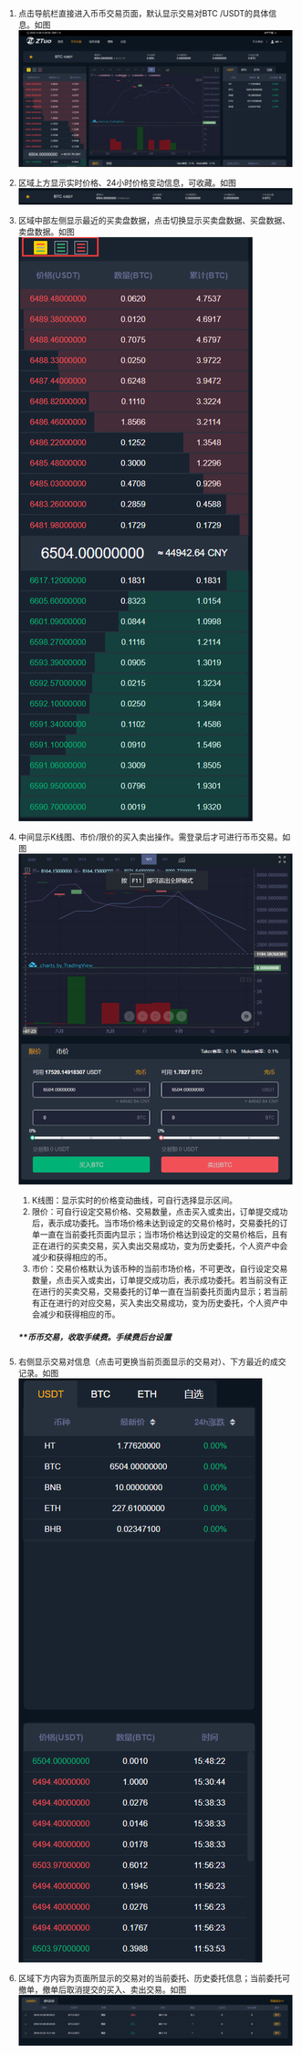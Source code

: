 1. 点击导航栏直接进入币币交易页面，默认显示交易对BTC /USDT的具体信息。如图![](/ZTuo/assets/import30.png)
2. 区域上方显示实时价格、24小时价格变动信息，可收藏。如图![](/ZTuo/assets/import31.png)
3. 区域中部左侧显示最近的买卖盘数据，点击切换显示买卖盘数据、买盘数据、卖盘数据。如图![](/ZTuo/assets/import32.png)
4. 中间显示K线图、市价/限价的买入卖出操作。需登录后才可进行币币交易。如图![](/ZTuo/assets/import33.png)  
   1. K线图：显示实时的价格变动曲线，可自行选择显示区间。  
   2. 限价：可自行设定交易价格、交易数量，点击买入或卖出，订单提交成功后，表示成功委托。当市场价格未达到设定的交易价格时，交易委托的订单一直在当前委托页面内显示；当市场价格达到设定的交易价格后，且有正在进行的买卖交易，买入卖出交易成功，变为历史委托，个人资产中会减少和获得相应的币。  
   3. 市价：交易价格默认为该币种的当前市场价格，不可更改，自行设定交易数量，点击买入或卖出，订单提交成功后，表示成功委托。若当前没有正在进行的买卖交易，交易委托的订单一直在当前委托页面内显示；若当前有正在进行的对应交易，买入卖出交易成功，变为历史委托，个人资产中会减少和获得相应的币。

   ##### \*\*币币交易，收取手续费。手续费后台设置

5. 右侧显示交易对信息（点击可更换当前页面显示的交易对）、下方最近的成交记录。如图![](/ZTuo/assets/import34.png)

6. 区域下方内容为页面所显示的交易对的当前委托、历史委托信息；当前委托可撤单，撤单后取消提交的买入、卖出交易。如图![](/ZTuo/assets/import35.png)



